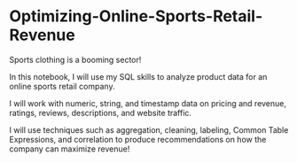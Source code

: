 # Optimizing-Online-Sports-Retail-Revenue

Sports clothing is a booming sector!

In this notebook, I will use my SQL skills to analyze product data for an online sports retail company.

I will work with numeric, string, and timestamp data on pricing and revenue, ratings, reviews, descriptions, and website traffic.

I will use techniques such as aggregation, cleaning, labeling, Common Table Expressions, and correlation to produce recommendations on how the company can maximize revenue!
